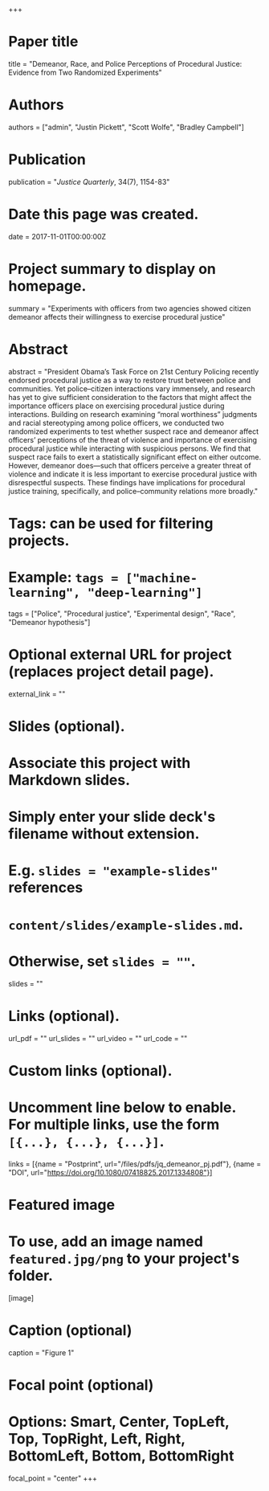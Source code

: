 +++
# Paper title
title = "Demeanor, Race, and Police Perceptions of Procedural Justice: Evidence from Two Randomized Experiments"

# Authors
authors = ["admin", "Justin Pickett", "Scott Wolfe", "Bradley Campbell"]

# Publication
publication = "*Justice Quarterly*, 34(7), 1154-83"

# Date this page was created.
date = 2017-11-01T00:00:00Z

# Project summary to display on homepage.
summary = "Experiments with officers from two agencies showed citizen demeanor affects their willingness to exercise procedural justice"

# Abstract
abstract = "President Obama’s Task Force on 21st Century Policing recently endorsed procedural justice as a way to restore trust between police and communities. Yet police–citizen interactions vary immensely, and research has yet to give sufficient consideration to the factors that might affect the importance officers place on exercising procedural justice during interactions. Building on research examining “moral worthiness” judgments and racial stereotyping among police officers, we conducted two randomized experiments to test whether suspect race and demeanor affect officers’ perceptions of the threat of violence and importance of exercising procedural justice while interacting with suspicious persons. We find that suspect race fails to exert a statistically significant effect on either outcome. However, demeanor does—such that officers perceive a greater threat of violence and indicate it is less important to exercise procedural justice with disrespectful suspects. These findings have implications for procedural justice training, specifically, and police–community relations more broadly."

# Tags: can be used for filtering projects.
# Example: `tags = ["machine-learning", "deep-learning"]`
tags = ["Police", "Procedural justice", "Experimental design", "Race", "Demeanor hypothesis"]

# Optional external URL for project (replaces project detail page).
external_link = ""

# Slides (optional).
#   Associate this project with Markdown slides.
#   Simply enter your slide deck's filename without extension.
#   E.g. `slides = "example-slides"` references 
#   `content/slides/example-slides.md`.
#   Otherwise, set `slides = ""`.
slides = ""

# Links (optional).
url_pdf = ""
url_slides = ""
url_video = ""
url_code = ""

# Custom links (optional).
#   Uncomment line below to enable. For multiple links, use the form `[{...}, {...}, {...}]`.
links = [{name = "Postprint", url="/files/pdfs/jq_demeanor_pj.pdf"}, {name = "DOI", url="https://doi.org/10.1080/07418825.2017.1334808"}]

# Featured image
# To use, add an image named `featured.jpg/png` to your project's folder. 
[image]
  # Caption (optional)
  caption = "Figure 1"
  
  # Focal point (optional)
  # Options: Smart, Center, TopLeft, Top, TopRight, Left, Right, BottomLeft, Bottom, BottomRight
  focal_point = "center"
+++

